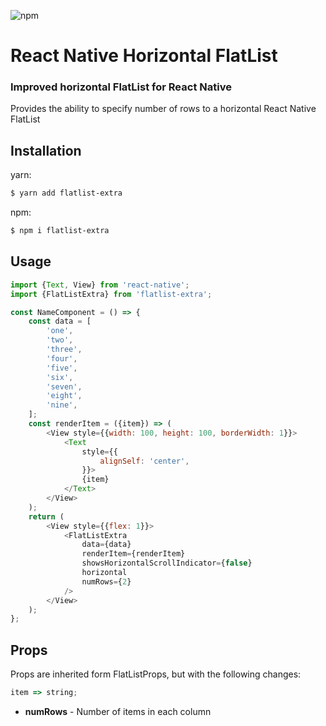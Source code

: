 ![npm](https://img.shields.io/npm/v/flatlist-extra)

# React Native Horizontal FlatList

<h3>Improved horizontal FlatList for React Native</h3>

Provides the ability to specify number of rows to a horizontal React Native FlatList

## Installation

yarn:

```bash
$ yarn add flatlist-extra
```

npm:

```bash
$ npm i flatlist-extra
```

## Usage

```js
import {Text, View} from 'react-native';
import {FlatListExtra} from 'flatlist-extra';

const NameComponent = () => {
    const data = [
        'one',
        'two',
        'three',
        'four',
        'five',
        'six',
        'seven',
        'eight',
        'nine',
    ];
    const renderItem = ({item}) => (
        <View style={{width: 100, height: 100, borderWidth: 1}}>
            <Text
                style={{
                    alignSelf: 'center',
                }}>
                {item}
            </Text>
        </View>
    );
    return (
        <View style={{flex: 1}}>
            <FlatListExtra
                data={data}
                renderItem={renderItem}
                showsHorizontalScrollIndicator={false}
                horizontal
                numRows={2}
            />
        </View>
    );
};
```

## Props

Props are inherited form FlatListProps, but with the following changes:

```js
item => string;
```

-   **numRows** - Number of items in each column
